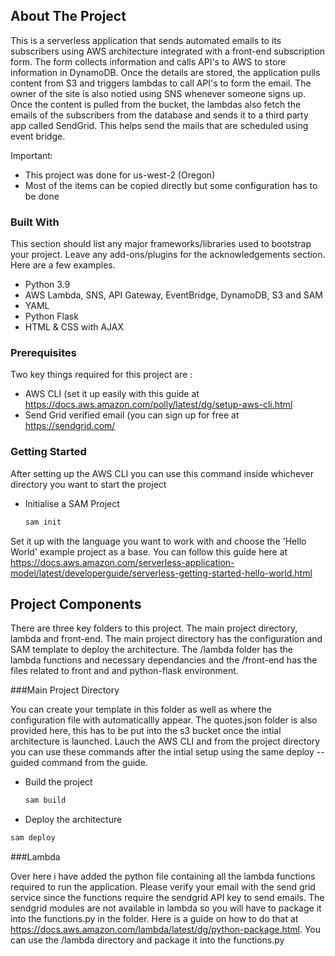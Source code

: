 <!-- ABOUT THE PROJECT -->
## About The Project

This is a serverless application that sends automated emails to its subscribers using AWS architecture integrated with a front-end subscription form. The form collects information and calls API's to AWS to store information in DynamoDB. Once the details are stored, the application pulls content from S3 and triggers lambdas to call API's to form the email. The owner of the site is also notied using SNS whenever someone signs up. Once the content is pulled from the bucket, the lambdas also fetch the emails of the subscribers from the database and sends it to a third party app called SendGrid. This helps send the mails that are scheduled using event bridge.

Important:
* This project was done for us-west-2 (Oregon)
* Most of the items can be copied directly but some configuration has to be done

### Built With

This section should list any major frameworks/libraries used to bootstrap your project. Leave any add-ons/plugins for the acknowledgements section. Here are a few examples.

* Python 3.9
* AWS Lambda, SNS, API Gateway, EventBridge, DynamoDB, S3 and SAM
* YAML
* Python Flask
* HTML & CSS with AJAX 

### Prerequisites

Two key things required for this project are :

* AWS CLI (set it up easily with this guide at https://docs.aws.amazon.com/polly/latest/dg/setup-aws-cli.html
* Send Grid verified email (you can sign up for free at https://sendgrid.com/

<!-- GETTING STARTED -->
### Getting Started

After setting up the AWS CLI you can use this command inside whichever directory you want to start the project

* Initialise a SAM Project
  ```sh
  sam init
  ```

Set it up with the language you want to work with and choose the 'Hello World' example project as a base. You can follow this guide here at  https://docs.aws.amazon.com/serverless-application-model/latest/developerguide/serverless-getting-started-hello-world.html


## Project Components

There are three key folders to this project. The main project directory, lambda and front-end. The main project directory has the configuration and SAM template to deploy the architecture. The /lambda folder has the lambda functions and necessary dependancies and the /front-end has the files related to front and and python-flask environment.


###Main Project Directory

You can create your template in this folder as well as where the configuration file with automaticallly appear. The quotes.json folder is also provided here, this has to be put into the s3 bucket once the intial architecture is launched. Lauch the AWS CLI and from the project directory you can use these commands after the intial setup using the same deploy --guided command from the guide.

* Build the project
  ```sh
  sam build
  ```
 * Deploy the architecture
  ```sh
  sam deploy
  ```
  
  ###Lambda

Over here i have added the python file containing all the lambda functions required to run the application. Please verify your email with the send grid service since the functions require the sendgrid API key to send emails. The sendgrid modules are not available in lambda so you will have to package it into the functions.py in the folder. Here is a guide on how to do that at https://docs.aws.amazon.com/lambda/latest/dg/python-package.html. You can use the /lambda directory and package it into the functions.py 
